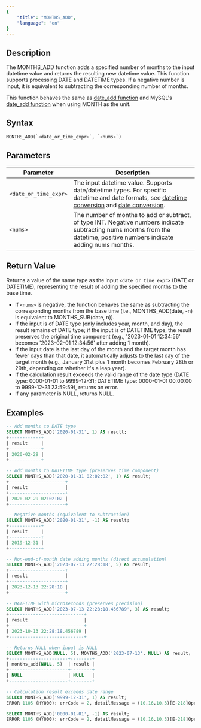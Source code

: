 ```yaml
---
{
    "title": "MONTHS_ADD",
    "language": "en"
}
---
```


## Description

The MONTHS_ADD function adds a specified number of months to the input datetime value and returns the resulting new datetime value. This function supports processing DATE and DATETIME types. If a negative number is input, it is equivalent to subtracting the corresponding number of months.

This function behaves the same as [date_add function](./date-add) and MySQL's [date_add function](https://dev.mysql.com/doc/refman/8.4/en/date-and-time-functions.html#function_date_add) when using MONTH as the unit.

## Syntax

```sql
MONTHS_ADD(`<date_or_time_expr>`, `<nums>`)
```

## Parameters

| Parameter | Description |
| --------- | ----------- |
| `<date_or_time_expr>` | The input datetime value. Supports date/datetime types. For specific datetime and date formats, see [datetime conversion](../../../../../docs/sql-manual/basic-element/sql-data-types/conversion/datetime-conversion) and [date conversion](../../../../../docs/sql-manual/basic-element/sql-data-types/conversion/date-conversion). |
| `<nums>` | The number of months to add or subtract, of type INT. Negative numbers indicate subtracting nums months from the datetime, positive numbers indicate adding nums months. |

## Return Value

Returns a value of the same type as the input `<date_or_time_expr>` (DATE or DATETIME), representing the result of adding the specified months to the base time.

- If `<nums>` is negative, the function behaves the same as subtracting the corresponding months from the base time (i.e., MONTHS_ADD(date, -n) is equivalent to MONTHS_SUB(date, n)).
- If the input is of DATE type (only includes year, month, and day), the result remains of DATE type; if the input is of DATETIME type, the result preserves the original time component (e.g., '2023-01-01 12:34:56' becomes '2023-02-01 12:34:56' after adding 1 month).
- If the input date is the last day of the month and the target month has fewer days than that date, it automatically adjusts to the last day of the target month (e.g., January 31st plus 1 month becomes February 28th or 29th, depending on whether it's a leap year).
- If the calculation result exceeds the valid range of the date type (DATE type: 0000-01-01 to 9999-12-31; DATETIME type: 0000-01-01 00:00:00 to 9999-12-31 23:59:59), returns an error.
- If any parameter is NULL, returns NULL.

## Examples

```sql
-- Add months to DATE type
SELECT MONTHS_ADD('2020-01-31', 1) AS result;
+------------+
| result     |
+------------+
| 2020-02-29 |
+------------+

-- Add months to DATETIME type (preserves time component)
SELECT MONTHS_ADD('2020-01-31 02:02:02', 1) AS result;
+---------------------+
| result              |
+---------------------+
| 2020-02-29 02:02:02 |
+---------------------+

-- Negative months (equivalent to subtraction)
SELECT MONTHS_ADD('2020-01-31', -1) AS result;
+------------+
| result     |
+------------+
| 2019-12-31 |
+------------+

-- Non-end-of-month date adding months (direct accumulation)
SELECT MONTHS_ADD('2023-07-13 22:28:18', 5) AS result;
+---------------------+
| result              |
+---------------------+
| 2023-12-13 22:28:18 |
+---------------------+

-- DATETIME with microseconds (preserves precision)
SELECT MONTHS_ADD('2023-07-13 22:28:18.456789', 3) AS result;
+----------------------------+
| result                     |
+----------------------------+
| 2023-10-13 22:28:18.456789 |
+----------------------------+

-- Returns NULL when input is NULL
SELECT MONTHS_ADD(NULL, 5), MONTHS_ADD('2023-07-13', NULL) AS result;
+----------------------+--------+
| months_add(NULL, 5)  | result |
+----------------------+--------+
| NULL                 | NULL   |
+----------------------+--------+

-- Calculation result exceeds date range
SELECT MONTHS_ADD('9999-12-31', 1) AS result;
ERROR 1105 (HY000): errCode = 2, detailMessage = (10.16.10.3)[E-218]Operation months_add of 9999-12-31, 1 out of range

SELECT MONTHS_ADD('0000-01-01', -1) AS result;
ERROR 1105 (HY000): errCode = 2, detailMessage = (10.16.10.3)[E-218]Operation months_add of 0000-01-01, -1 out of range
```